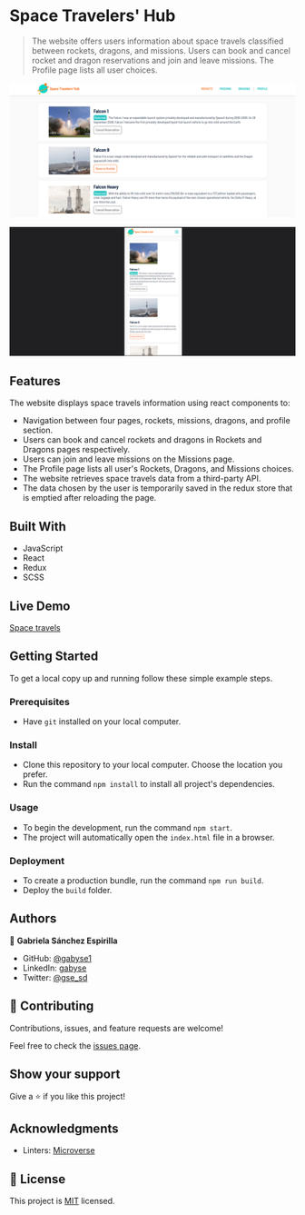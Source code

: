 # Space Travelers' Hub
> The website offers users information about space travels classified between rockets, dragons, and missions. Users can book and cancel rocket and dragon reservations and join and leave missions. The Profile page lists all user choices.

![screenshot desktop](./st-screenshot-desktop.png)

![screenshot mobile](./st-screenshot-mobile.png)


## Features

The website displays space travels information using react components to:

- Navigation between four pages, rockets, missions, dragons, and profile section.
- Users can book and cancel rockets and dragons in Rockets and Dragons pages respectively.
- Users can join and leave missions on the Missions page.
- The Profile page lists all user's Rockets, Dragons, and Missions choices.
- The website retrieves space travels data from a third-party API.
- The data chosen by the user is temporarily saved in the redux store that is emptied after reloading the page.


## Built With

- JavaScript
- React
- Redux
- SCSS


## Live Demo

[Space travels](https://spacetravelsgaby.herokuapp.com/)


## Getting Started


To get a local copy up and running follow these simple example steps.

### Prerequisites

- Have `git` installed on your local computer.

### Install

- Clone this repository to your local computer. Choose the location you prefer.
- Run the command `npm install` to install all project's dependencies.

### Usage

- To begin the development, run the command `npm start`.
- The project will automatically open the `index.html` file in a browser.

### Deployment

- To create a production bundle, run the command `npm run build`.
- Deploy the `build` folder.


## Authors

👤 **Gabriela Sánchez Espirilla**

- GitHub: [@gabyse1](https://github.com/gabyse1)
- LinkedIn: [gabyse](https://www.linkedin.com/in/gabyse/)
- Twitter: [@gse_sd](https://twitter.com/gse_sd)


## 🤝 Contributing

Contributions, issues, and feature requests are welcome!

Feel free to check the [issues page](../../issues/).

## Show your support

Give a ⭐️ if you like this project!

## Acknowledgments

- Linters: [Microverse](https://github.com/microverseinc/linters-config)

## 📝 License

This project is [MIT](./MIT.md) licensed.

